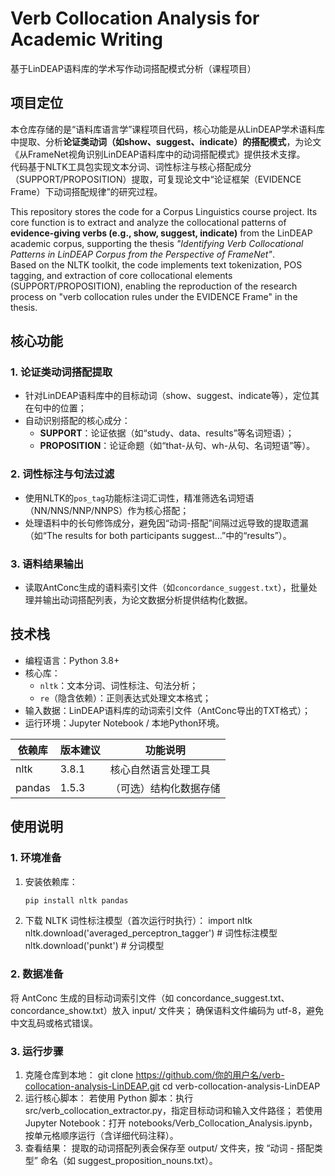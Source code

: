 # Verb Collocation Analysis for Academic Writing  
基于LinDEAP语料库的学术写作动词搭配模式分析（课程项目）


## 项目定位  
本仓库存储的是“语料库语言学”课程项目代码，核心功能是从LinDEAP学术语料库中提取、分析**论证类动词（如show、suggest、indicate）的搭配模式**，为论文《从FrameNet视角识别LinDEAP语料库中的动词搭配模式》提供技术支撑。  
代码基于NLTK工具包实现文本分词、词性标注与核心搭配成分（SUPPORT/PROPOSITION）提取，可复现论文中“论证框架（EVIDENCE Frame）下动词搭配规律”的研究过程。  

This repository stores the code for a Corpus Linguistics course project. Its core function is to extract and analyze the collocational patterns of **evidence-giving verbs (e.g., show, suggest, indicate)** from the LinDEAP academic corpus, supporting the thesis *"Identifying Verb Collocational Patterns in LinDEAP Corpus from the Perspective of FrameNet"*.  
Based on the NLTK toolkit, the code implements text tokenization, POS tagging, and extraction of core collocational elements (SUPPORT/PROPOSITION), enabling the reproduction of the research process on "verb collocation rules under the EVIDENCE Frame" in the thesis.


## 核心功能  
### 1. 论证类动词搭配提取  
- 针对LinDEAP语料库中的目标动词（show、suggest、indicate等），定位其在句中的位置；  
- 自动识别搭配的核心成分：  
  - **SUPPORT**：论证依据（如“study、data、results”等名词短语）；  
  - **PROPOSITION**：论证命题（如“that-从句、wh-从句、名词短语”等）。  

### 2. 词性标注与句法过滤  
- 使用NLTK的`pos_tag`功能标注词汇词性，精准筛选名词短语（NN/NNS/NNP/NNPS）作为核心搭配；  
- 处理语料中的长句修饰成分，避免因“动词-搭配”间隔过远导致的提取遗漏（如“The results for both participants suggest...”中的“results”）。  

### 3. 语料结果输出  
- 读取AntConc生成的语料索引文件（如`concordance_suggest.txt`），批量处理并输出动词搭配列表，为论文数据分析提供结构化数据。


## 技术栈  
- 编程语言：Python 3.8+  
- 核心库：  
  - `nltk`：文本分词、词性标注、句法分析；  
  - `re`（隐含依赖）：正则表达式处理文本格式；  
- 输入数据：LinDEAP语料库的动词索引文件（AntConc导出的TXT格式）；  
- 运行环境：Jupyter Notebook / 本地Python环境。  

| 依赖库 | 版本建议 | 功能说明 |
|--------|----------|----------|
| nltk   | 3.8.1    | 核心自然语言处理工具 |
| pandas | 1.5.3    | （可选）结构化数据存储 |


## 使用说明  
### 1. 环境准备  
1. 安装依赖库：  
   ```bash
   pip install nltk pandas
2. 下载 NLTK 词性标注模型（首次运行时执行）：
   import nltk
   nltk.download('averaged_perceptron_tagger')  # 词性标注模型
   nltk.download('punkt')  # 分词模型

### 2. 数据准备
将 AntConc 生成的目标动词索引文件（如 concordance_suggest.txt、concordance_show.txt）放入 input/ 文件夹；
确保语料文件编码为 utf-8，避免中文乱码或格式错误。

### 3. 运行步骤
1. 克隆仓库到本地：
git clone https://github.com/你的用户名/verb-collocation-analysis-LinDEAP.git
cd verb-collocation-analysis-LinDEAP
2. 运行核心脚本：
若使用 Python 脚本：执行 src/verb_collocation_extractor.py，指定目标动词和输入文件路径；
若使用 Jupyter Notebook：打开 notebooks/Verb_Collocation_Analysis.ipynb，按单元格顺序运行（含详细代码注释）。
3. 查看结果：
提取的动词搭配列表会保存至 output/ 文件夹，按 “动词 - 搭配类型” 命名（如 suggest_proposition_nouns.txt）。
